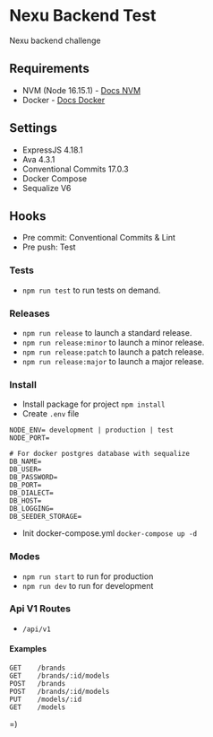 # Nexu Backend Test

Nexu backend challenge

## Requirements

- NVM (Node 16.15.1) - [Docs NVM]('https://github.com/nvm-sh/nvm')
- Docker - [Docs Docker](https://docs.docker.com/get-docker)

## Settings

- ExpressJS 4.18.1
- Ava 4.3.1
- Conventional Commits 17.0.3
- Docker Compose
- Sequalize V6 

## Hooks

- Pre commit: Conventional Commits & Lint
- Pre push: Test

### Tests

- `npm run test` to run tests on demand.

### Releases

- `npm run release` to launch a standard release.
- `npm run release:minor` to launch a minor release.
- `npm run release:patch` to launch a patch release.
- `npm run release:major` to launch a major release.

### Install

- Install package for project `npm install`
- Create `.env` file

```
NODE_ENV= development | production | test
NODE_PORT=

# For docker postgres database with sequalize
DB_NAME=
DB_USER=
DB_PASSWORD=
DB_PORT=
DB_DIALECT=
DB_HOST=
DB_LOGGING=
DB_SEEDER_STORAGE=
```

- Init docker-compose.yml `docker-compose up -d`

### Modes

- `npm run start` to run for production
- `npm run dev` to run for development

### Api V1 Routes

- `/api/v1`

#### Examples

```
GET    /brands
GET    /brands/:id/models
POST   /brands
POST   /brands/:id/models
PUT    /models/:id
GET    /models
```

=)

